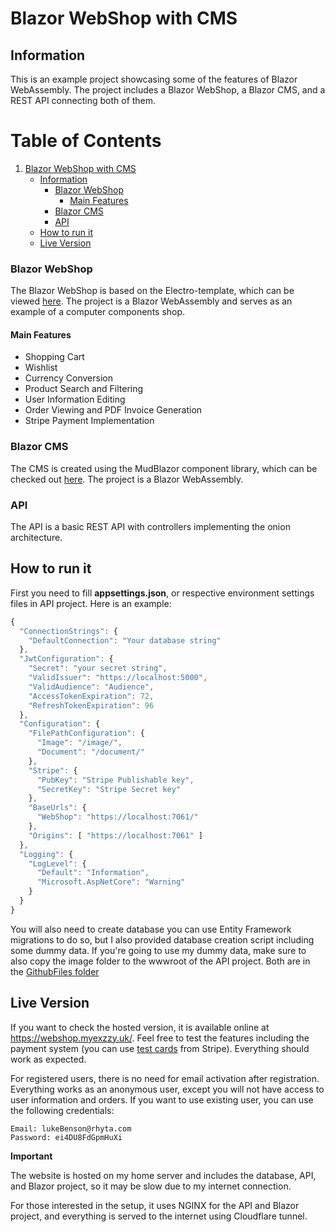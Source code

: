 # Blazor WebShop with CMS

## Information

This is an example project showcasing some of the features of Blazor WebAssembly. The project includes a Blazor WebShop, a Blazor CMS, and a REST API connecting both of them.

# Table of Contents
1. [Blazor WebShop with CMS](#blazor-webshop-with-cms)
   - [Information](#information)
     - [Blazor WebShop](#blazor-webshop)
       - [Main Features](#main-features)
     - [Blazor CMS](#blazor-cms)
     - [API](#api)
   - [How to run it](#how-to-run-it)
   - [Live Version](#live-version)

### Blazor WebShop

The Blazor WebShop is based on the Electro-template, which can be viewed [here](https://www.templateshub.net/template/Electro-eCommerce-Website-Templates). The project is a Blazor WebAssembly and serves as an example of a computer components shop.

#### Main Features

- Shopping Cart
- Wishlist
- Currency Conversion
- Product Search and Filtering
- User Information Editing
- Order Viewing and PDF Invoice Generation
- Stripe Payment Implementation

### Blazor CMS

The CMS is created using the MudBlazor component library, which can be checked out [here](https://mudblazor.com/). The project is a Blazor WebAssembly.

### API

The API is a basic REST API with controllers implementing the onion architecture.

## How to run it

First you need to fill **appsettings.json**, or respective environment settings files in API project. Here is an example:

```javascript
{
  "ConnectionStrings": {
    "DefaultConnection": "Your database string"
  },
  "JwtConfiguration": {
    "Secret": "your secret string",
    "ValidIssuer": "https://localhost:5000",
    "ValidAudience": "Audience",
    "AccessTokenExpiration": 72,
    "RefreshTokenExpiration": 96
  },
  "Configuration": {
    "FilePathConfiguration": {
      "Image": "/image/",
      "Document": "/document/"
    },
    "Stripe": {
      "PubKey": "Stripe Publishable key",
      "SecretKey": "Stripe Secret key"
    },
    "BaseUrls": {
      "WebShop": "https://localhost:7061/"
    },
    "Origins": [ "https://localhost:7061" ]
  },
  "Logging": {
    "LogLevel": {
      "Default": "Information",
      "Microsoft.AspNetCore": "Warning"
    }
  }
}
```
You will also need to create database you can use Entity Framework migrations to do so, but I also provided database creation script including some dummy data. If you're going to use my dummy data, make sure to also copy the image folder to the wwwroot of the API project. Both are in the [GithubFiles folder](GithubFiles)

## Live Version

If you want to check the hosted version, it is available online at https://webshop.myexzzy.uk/. Feel free to test the features including the payment system (you can use [test cards](https://stripe.com/docs/testing) from Stripe). Everything should work as expected.

For registered users, there is no need for email activation after registration. Everything works as an anonymous user, except you will not have access to user information and orders. If you want to use existing user, you can use the following credentials:

    Email: lukeBenson@rhyta.com
    Password: ei4DU8FdGpmHuXi

**Important**

The website is hosted on my home server and includes the database, API, and Blazor project, so it may be slow due to my internet connection.

For those interested in the setup, it uses NGINX for the API and Blazor project, and everything is served to the internet using Cloudflare tunnel.